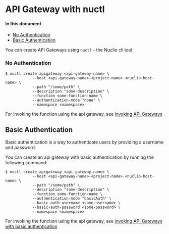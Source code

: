# API Gateway with nuctl

#### In this document

- [No Authentication](#none-auth)
- [Basic Authentication](#basic-auth)

You can create API Gateways using `nuctl` - the Nuclio cli tool.

<a id="none-auth"></a>
### No Authentication
```
$ nuctl create apigateway <api-gateway-name> \
			--host <api-gateway-name>-<project-name>.<nuclio-host-name> \
			--path "/some/path" \
			--description "some-description" \
			--function some-function-name \
			--authentication-mode "none" \
			--namespace <namespace>
```

For invoking the function using the api gateway, see [invoking API Gateways](/docs/references/api-gateway/http.md#invoke-none)

<a id="basic-auth"></a>
## Basic Authentication
Basic authentication is a way to authenticate users by providing a username and password.

You can create an api gateway with basic authentication by running the following command:
```
$ nuctl create apigateway <api-gateway-name> \
			--host <api-gateway-name>-<project-name>.<nuclio-host-name> \
			--path "/some/path" \
			--description "some-description" \
			--function some-function-name \
			--authentication-mode "basicAuth" \
			--basic-auth-username <some-username> \
			--basic-auth-password <some-password> \
			--namespace <namespace>
```

For invoking the function using the api gateway, see [invoking API Gateways with basic authentication](/docs/references/api-gateway/http.md#invoke-basic)
